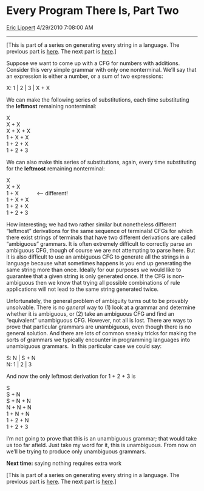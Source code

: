 <div id="page">

# Every Program There Is, Part Two

[Eric Lippert](https://social.msdn.microsoft.com/profile/Eric%20Lippert) 4/29/2010 7:08:00 AM

-----

<div id="content">

<div class="mine">

\[This is part of a series on generating every string in a language. The previous part is [here](http://blogs.msdn.com/b/ericlippert/archive/2010/04/26/every-program-there-is-part-one.aspx). The next part is [here](http://blogs.msdn.com/b/ericlippert/archive/2010/05/03/every-program-there-is-part-three.aspx).\]

Suppose we want to come up with a CFG for numbers with additions. Consider this very simple grammar with only one nonterminal. We’ll say that an expression is either a number, or a sum of two expressions:

<span class="code"> </span>

X: 1 | 2 | 3 | X + X

We can make the following series of substitutions, each time substituting the **leftmost** remaining nonterminal:

<span class="code"> </span>

X  
X + X  
X + X + X  
1 + X + X  
1 + 2 + X  
1 + 2 + 3

We can also make this series of substitutions, again, every time substituting for the **leftmost** remaining nonterminal:

<span class="code"> </span>

X  
X + X  
1 + X            \<-- different\!  
1 + X + X  
1 + 2 + X  
1 + 2 + 3

How interesting; we had two rather similar but nonetheless different “leftmost” derivations for the same sequence of terminals\! CFGs for which there exist strings of terminals that have two different derivations are called “ambiguous” grammars. It is often extremely difficult to correctly parse an ambiguous CFG, though of course we are not attempting to parse here. But it is also difficult to use an ambiguous CFG to generate all the strings in a language because what sometimes happens is you end up generating the same string more than once. Ideally for our purposes we would like to guarantee that a given string is only generated once. If the CFG is non-ambiguous then we know that trying all possible combinations of rule applications will not lead to the same string generated twice.

Unfortunately, the general problem of ambiguity turns out to be provably unsolvable. There is no *general* way to (1) look at a grammar and determine whether it is ambiguous, or (2) take an ambiguous CFG and find an “equivalent” unambiguous CFG. However, not all is lost. There are ways to prove that particular grammars are unambiguous, even though there is no general solution. And there are lots of common sneaky tricks for making the sorts of grammars we typically encounter in programming languages into unambiguous grammars.  In this particular case we could say:

<span class="code"> </span>

S: N | S + N  
N: 1 | 2 | 3

And now the only leftmost derivation for <span class="code">1 + 2 + 3</span> is

<span class="code"> </span>

S  
S + N  
S + N + N  
N + N + N  
1 + N + N  
1 + 2 + N  
1 + 2 + 3

I’m not going to prove that this is an unambiguous grammar; that would take us too far afield. Just take my word for it, this is unambiguous. From now on we’ll be trying to produce only unambiguous grammars.

**Next time:** saying nothing requires extra work

\[This is part of a series on generating every string in a language. The previous part is [here](http://blogs.msdn.com/b/ericlippert/archive/2010/04/26/every-program-there-is-part-one.aspx). The next part is [here](http://blogs.msdn.com/b/ericlippert/archive/2010/05/03/every-program-there-is-part-three.aspx).\]

</div>

</div>

</div>


